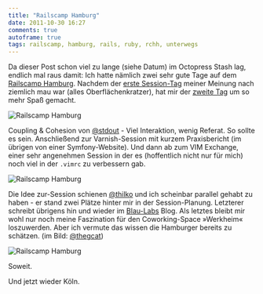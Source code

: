 ```yaml
---
title: "Railscamp Hamburg"
date: 2011-10-30 16:27
comments: true
autoframe: true
tags: railscamp, hamburg, rails, ruby, rchh, unterwegs
---
```


Da dieser Post schon viel zu lange (siehe Datum) im Octopress Stash lag, endlich mal
raus damit: Ich hatte nämlich zwei sehr gute Tage auf dem [Railscamp Hamburg](http://railscamp-hamburg.de/).
Nachdem der [erste Session-Tag](http://www.timetabler.de/events/6f032c86c21ca8425025a60fd0281e203ecba335?eventday=306) 
meiner Meinung nach ziemlich mau war (alles Oberflächenkratzer), hat mir der [zweite Tag](http://www.timetabler.de/events/6f032c86c21ca8425025a60fd0281e203ecba335)
um so mehr Spaß gemacht. 

![Railscamp Hamburg](/blog/2011-10-30-railscamp-hamburg/rchh1.jpg)

Coupling & Cohesion von [@stdout](https://twitter.com/#!/stdout) - Viel Interaktion, wenig Referat. So sollte es sein.
Anschließend zur Varnish-Session mit kurzem Praxisbericht (im übrigen von einer Symfony-Website).
Und dann ab zum VIM Exchange, einer sehr angenehmen Session in der es (hoffentlich nicht nur für mich)
noch viel in der `.vimrc` zu verbessern gab. 

![Railscamp Hamburg](/blog/2011-10-30-railscamp-hamburg/rchh3.jpg)

Die Idee zur-Session schienen [@thilko](https://twitter.com/#!/thilko) und ich scheinbar parallel gehabt
zu haben - er stand zwei Plätze hinter mir in der Session-Planung. Letzterer schreibt übrigens
hin und wieder im [Blau-Labs](http://blau-labs.de/) Blog.
Als letztes bleibt mir wohl nur noch meine Faszination für den Coworking-Space »Werkheim« loszuwerden.
Aber ich vermute das wissen die Hamburger bereits zu schätzen.
(im Bild: [@thegcat](https://twitter.com/#!/thegcat))

![Railscamp Hamburg](/blog/2011-10-30-railscamp-hamburg/rchh2.jpg)

Soweit.

Und jetzt wieder Köln.

